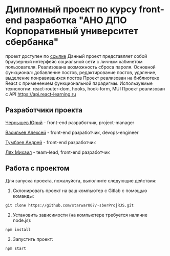 # Дипломный проект по курсу front-end разработка "АНО ДПО Корпоративный университет сбербанка"
проект доступен по [ссылке](https://starwar007.github.io/-sberProjRJS)
Данный проект представляет собой браузерный интерфейс социальной сети с  личным кабинетом пользователя.
Реализована возможность сброса пароля. 
Основной функционал: добавление постов, редактирование постов, удаление, выделение понравившихся постов
Проект реализован на библиотеке React с применением функциональной парадигмы. 
Используемые технологии: react-router-dom, hooks, hook-form, MUI
Проект реализован c API https://api.react-learning.ru
## Разработчики проекта
[Чернышев Юрий](https://github.com/chernyshevjuv) - front-end разработчик, project-manager

[Васильев Алексей](https://github.com/starwar007) - front-end разработчик, devops-engineer

[Тумбаев Андрей](https://github.com/AndreyT-v) - front-end разработчик 

[Лях Михаил](https://github.com/MikeChe419) - team-lead, front-end разработчик

## Работа с проектом

Для запуска проекта, пожалуйста, выполните следующие действия:

1. Склонировать проект на ваш компьютер с Gitlab с помощью команды:

```
git clone https://github.com/starwar007/-sberProjRJS.git
```

2. Установить зависимости (на компьютере требуется наличие node.js):

```
npm install
```

3. Запустить проект:

```
npm start
